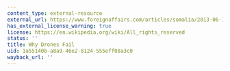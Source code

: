 ```yaml
---
content_type: external-resource
external_url: https://www.foreignaffairs.com/articles/somalia/2013-06-11/why-drones-fail
has_external_license_warning: true
license: https://en.wikipedia.org/wiki/All_rights_reserved
status: ''
title: Why Drones Fail
uid: 1a55140b-a8a9-46e2-8124-555eff08a3c0
wayback_url: ''
---
```

